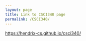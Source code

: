 ```yaml
---
layout: page
title: Link to CSCI340 page
permalink: /CSCI340/
---
```

https://hendrix-cs.github.io/csci340/
